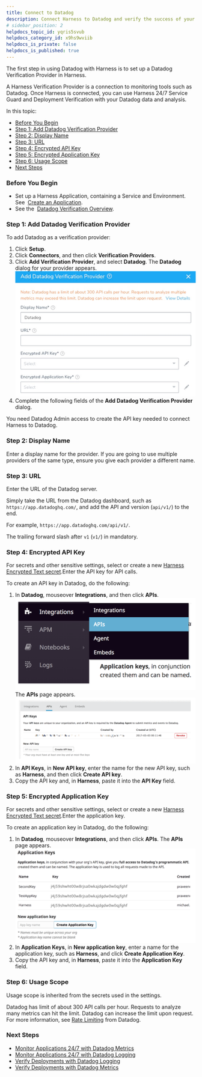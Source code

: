 ```yaml
---
title: Connect to Datadog
description: Connect Harness to Datadog and verify the success of your deployments and live microservices.
# sidebar_position: 2
helpdocs_topic_id: yqris5svub
helpdocs_category_id: x9hs9wviib
helpdocs_is_private: false
helpdocs_is_published: true
---
```


The first step in using Datadog with Harness is to set up a Datadog Verification Provider in Harness.

A Harness Verification Provider is a connection to monitoring tools such as Datadog. Once Harness is connected, you can use Harness 24/7 Service Guard and Deployment Verification with your Datadog data and analysis.

In this topic:

* [Before You Begin](#before_you_begin)
* [Step 1: Add Datadog Verification Provider](#step_1_add_datadog_verification_provider)
* [Step 2: Display Name](#step_2_display_name)
* [Step 3: URL](#step_3_url)
* [Step 4: Encrypted API Key](#step_4_encrypted_api_key)
* [Step 5: Encrypted Application Key](#step_5_encrypted_application_key)
* [Step 6: Usage Scope](#step_6_usage_scope)
* [Next Steps](#next_steps)

### Before You Begin

* Set up a Harness Application, containing a Service and Environment. See  [Create an Application](https://docs.harness.io/article/bucothemly-application-configuration).
* See the  [Datadog Verification Overview](../continuous-verification-overview/concepts-cv/datadog-verification-overview.md).

### Step 1: Add Datadog Verification Provider

To add Datadog as a verification provider:

1. Click **Setup**.
2. Click **Connectors**, and then click **Verification Providers**.
3. Click **Add Verification Provider**, and select **Datadog**. The **Datadog** dialog for your provider appears.![](./static/1-datadog-connection-setup-17.png)
4. Complete the following fields of the **Add Datadog Verification Provider** dialog.

You need Datadog Admin access to create the API key needed to connect Harness to Datadog.

### Step 2: Display Name

Enter a display name for the provider. If you are going to use multiple providers of the same type, ensure you give each provider a different name.

### Step 3: URL

Enter the URL of the Datadog server. 

Simply take the URL from the Datadog dashboard, such as `https://app.datadoghq.com/`, and add the API and version (`api/v1/`) to the end.

For example, `https://app.datadoghq.com/api/v1/`.

The trailing forward slash after `v1` (`v1/`) in mandatory.

### Step 4: Encrypted API Key

For secrets and other sensitive settings, select or create a new [Harness Encrypted Text secret](https://docs.harness.io/article/ygyvp998mu-use-encrypted-text-secrets).Enter the API key for API calls.

To create an API key in Datadog, do the following:

1. In **Datadog**, mouseover **Integrations**, and then click **APIs**.[![](./static/1-datadog-connection-setup-18.png)](./static/1-datadog-connection-setup-18.png) The **APIs** page appears.[![](./static/1-datadog-connection-setup-20.png)](./static/1-datadog-connection-setup-20.png)
2. In **API Keys**, in **New API key**, enter the name for the new API key, such as **Harness**, and then click **Create API key**.
3. Copy the API key and, in **Harness**, paste it into the **API Key** field.

### Step 5: Encrypted Application Key

For secrets and other sensitive settings, select or create a new [Harness Encrypted Text secret](https://docs.harness.io/article/ygyvp998mu-use-encrypted-text-secrets).Enter the application key.

To create an application key in Datadog, do the following:

1. In **Datadog**, mouseover **Integrations**, and then click **APIs**. The **APIs** page appears.[![](./static/1-datadog-connection-setup-22.png)](./static/1-datadog-connection-setup-22.png)
2. In **Application Keys**, in **New application key**, enter a name for the application key, such as **Harness**, and click **Create Application Key**.
3. Copy the API key and, in **Harness**, paste it into the **Application Key** field.

### Step 6: Usage Scope

Usage scope is inherited from the secrets used in the settings.

Datadog has limit of about 300 API calls per hour. Requests to analyze many metrics can hit the limit. Datadog can increase the limit upon request. For more information, see [Rate Limiting](https://docs.datadoghq.com/api/?lang=python#rate-limiting) from Datadog.

### Next Steps

* [Monitor Applications 24/7 with Datadog Metrics](monitor-applications-24-7-with-datadog-metrics.md)
* [Monitor Applications 24/7 with Datadog Logging](2-24-7-service-guard-for-datadog.md)
* [Verify Deployments with Datadog Logging](3-verify-deployments-with-datadog.md)
* [Verify Deployments with Datadog Metrics](verify-deployments-with-datadog-metrics.md)


